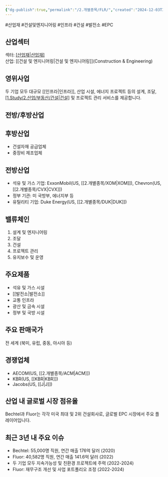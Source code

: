```yaml
---
{"dg-publish":true,"permalink":"/2.개별종목/FLR/","created":"2024-12-03T21:08:56.826+09:00","updated":"2025-07-29T21:37:04.661+09:00"}
---
```


#산업재 #건설및엔지니어링 #인프라 #건설 #발전소 #EPC

## 산업섹터

섹터: [[산업재\|산업재]](Industrials)  
산업: [[건설 및 엔지니어링\|건설 및 엔지니어링]](Construction & Engineering)

## 영위사업

두 기업 모두 대규모 [[인프라\|인프라]], 산업 시설, 에너지 프로젝트 등의 설계, 조달, [[1.Study/2.산업/부동산/건설\|건설]]([[EPC\|EPC]]) 및 프로젝트 관리 서비스를 제공합니다.

## 전방/후방산업

## 후방산업

- 건설자재 공급업체
- 중장비 제조업체

## 전방산업

- 석유 및 가스 기업: ExxonMobil(US, [[2.개별종목/XOM\|XOM]]), Chevron(US, [[2.개별종목/CVX\|CVX]])
- 정부 기관: 미 국방부, 에너지부 등
- 유틸리티 기업: Duke Energy(US, [[2.개별종목/DUK\|DUK]])

## 밸류체인

1. 설계 및 엔지니어링
2. 조달
3. 건설
4. 프로젝트 관리
5. 유지보수 및 운영

## 주요제품

- 석유 및 가스 시설
- [[발전소\|발전소]]
- 교통 인프라
- 광산 및 금속 시설
- 정부 및 국방 시설

## 주요 판매국가

전 세계 (북미, 유럽, 중동, 아시아 등)

## 경쟁업체

- AECOM(US, [[2.개별종목/ACM\|ACM]])
- KBR(US, [[KBR\|KBR]])
- Jacobs(US, [[J\|J]])

## 산업 내 글로벌 시장 점유율

Bechtel과 Fluor는 각각 미국 최대 및 2위 건설회사로, 글로벌 EPC 시장에서 주요 플레이어입니다.

## 최근 3년 내 주요 이슈

- Bechtel: 55,000명 직원, 연간 매출 176억 달러 (2020)
- Fluor: 40,582명 직원, 연간 매출 141.6억 달러 (2022)
- 두 기업 모두 지속가능성 및 친환경 프로젝트에 주력 (2022-2024)
- Fluor: 재무구조 개선 및 사업 포트폴리오 조정 (2022-2024)